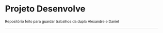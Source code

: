 <h1>Projeto Desenvolve</h1>
<small>Repositório feito para guardar trabalhos da dupla Alexandre e Daniel</small>

---
